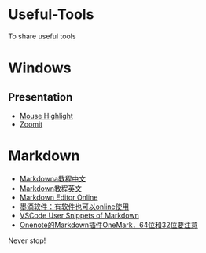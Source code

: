 # Useful-Tools
To share useful tools

# Windows 
## Presentation
- [Mouse Highlight](https://catnip5.itch.io/mouse-highlight)
- [Zoomit](https://docs.microsoft.com/zh-cn/sysinternals/downloads/zoomit?_blank)


# Markdown
- [Markdowna教程中文](https://markdown.com.cn/)
- [Markdown教程英文](https://daringfireball.net/projects/markdown/basics)
- [Markdown Editor Online](https://markdown.com.cn/editor/)
- [墨滴软件：有软件也可以online使用](https://product.mdnice.com/)
- [VSCode User Snippets of Markdown](https://github.com/MinpuKang/vscode/blob/main/markdown.json)
- [Onenote的Markdown插件OneMark，64位和32位要注意](https://onemark.neuxlab.cn/)



Never stop!
